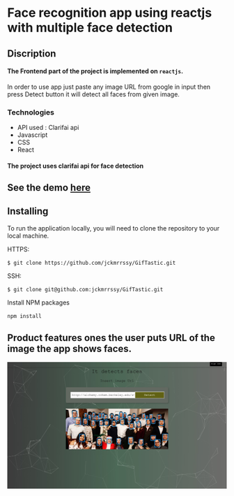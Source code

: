 # Face recognition app using reactjs with multiple face detection

## Discription
#### The Frontend part of the project is implemented on  `reactjs`. 
In order to use app just paste any image URL from google in input then press Detect 
button it will detect all faces from given image. 

### Technologies 
* API used : Clarifai api
* Javascript
* CSS
* React
 
#### The project uses clarifai api for face detection

 
## See the demo [here](https://glacial-dusk-96205.herokuapp.com/)

## Installing

To run the application locally, you will need to clone the repository to your local machine.

HTTPS:
````
$ git clone https://github.com/jckmrrssy/GifTastic.git
````
SSH:
````
$ git clone git@github.com:jckmrrssy/GifTastic.git
````
Install NPM packages
```sh
npm install
```
## Product features ones the user puts URL of the image the app shows faces.
![Homepage](./public/Untitled.jpg)
 